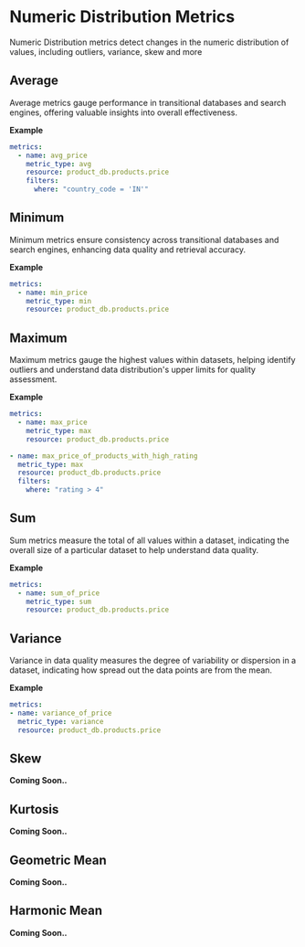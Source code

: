 # **Numeric Distribution Metrics**

Numeric Distribution metrics detect changes in the numeric distribution of values, including outliers, variance, skew and more


## **Average**

Average metrics gauge performance in transitional databases and search engines, offering valuable insights into overall effectiveness.


**Example**

```yaml title="dcs_config.yaml"
metrics:
  - name: avg_price
    metric_type: avg
    resource: product_db.products.price
    filters:
      where: "country_code = 'IN'"
```


## **Minimum**

Minimum metrics ensure consistency across transitional databases and search engines, enhancing data quality and retrieval accuracy.

**Example**

```yaml title="dcs_config.yaml"
metrics:
  - name: min_price
    metric_type: min
    resource: product_db.products.price
```

## **Maximum**

Maximum metrics gauge the highest values within datasets, helping identify outliers and understand data distribution's upper limits for quality assessment.

**Example**

```yaml title="dcs_config.yaml"
metrics:
  - name: max_price
    metric_type: max
    resource: product_db.products.price
```

```yaml title="dcs_config.yaml"
- name: max_price_of_products_with_high_rating
  metric_type: max
  resource: product_db.products.price
  filters:
    where: "rating > 4"
```

## **Sum**

Sum metrics measure the total of all values within a dataset, indicating the overall size of a particular dataset to help understand data quality.

**Example**

```yaml title="dcs_config.yaml"
metrics:
  - name: sum_of_price
    metric_type: sum
    resource: product_db.products.price
```

## **Variance**

Variance in data quality measures the degree of variability or dispersion in a dataset, indicating how spread out the data points are from the mean.

**Example**

```yaml title="dcs_config.yaml"
metrics:
- name: variance_of_price
  metric_type: variance
  resource: product_db.products.price
```

## **Skew**
**Coming Soon..**

## **Kurtosis**
**Coming Soon..**

## **Geometric Mean**
**Coming Soon..**

## **Harmonic Mean**
**Coming Soon..**